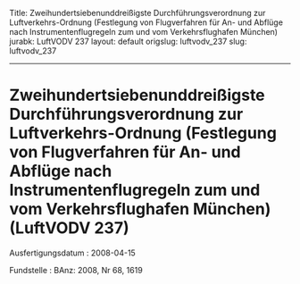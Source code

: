 Title: Zweihundertsiebenunddreißigste Durchführungsverordnung zur Luftverkehrs-Ordnung
  (Festlegung von Flugverfahren für An- und Abflüge nach Instrumentenflugregeln zum
  und vom Verkehrsflughafen München)
jurabk: LuftVODV 237
layout: default
origslug: luftvodv_237
slug: luftvodv_237

---

# Zweihundertsiebenunddreißigste Durchführungsverordnung zur Luftverkehrs-Ordnung (Festlegung von Flugverfahren für An- und Abflüge nach Instrumentenflugregeln zum und vom Verkehrsflughafen München) (LuftVODV 237)

Ausfertigungsdatum
:   2008-04-15

Fundstelle
:   BAnz: 2008, Nr 68, 1619

